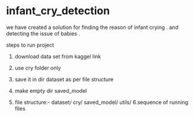 # infant_cry_detection
we have created a solution for finding the reason of infant crying . and detecting the issue of babies .


steps to run project 
1. download data set from kaggel link
2. use cry folder only
3. save it in dir dataset as per file structure
4. make empty dir saved_model
   
5. file structure:-
      dataset/
             cry/
      saved_model/
      utils/
6.sequence of running files
   
